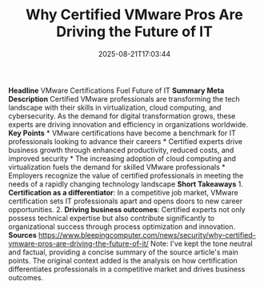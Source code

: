 ﻿---
title: "Why Certified VMware Pros Are Driving the Future of IT"
date: "2025-08-21T17:03:44"
category: "Markets"
summary: ""
slug: "why certified vmware pros are driving the future of it"
source_urls:
  - "https://www.bleepingcomputer.com/news/security/why-certified-vmware-pros-are-driving-the-future-of-it/"
seo:
  title: "Why Certified VMware Pros Are Driving the Future of IT | Hash n Hedge"
  description: ""
  keywords: ["news", "markets", "brief"]
---
**Headline** VMware Certifications Fuel Future of IT  **Summary Meta Description** Certified VMware professionals are transforming the tech landscape with their skills in virtualization, cloud computing, and cybersecurity. As the demand for digital transformation grows, these experts are driving innovation and efficiency in organizations worldwide.  **Key Points**  * VMware certifications have become a benchmark for IT professionals looking to advance their careers * Certified experts drive business growth through enhanced productivity, reduced costs, and improved security * The increasing adoption of cloud computing and virtualization fuels the demand for skilled VMware professionals * Employers recognize the value of certified professionals in meeting the needs of a rapidly changing technology landscape  **Short Takeaways**  1. **Certification as a differentiator**: In a competitive job market, VMware certification sets IT professionals apart and opens doors to new career opportunities. 2. **Driving business outcomes**: Certified experts not only possess technical expertise but also contribute significantly to organizational success through process optimization and innovation.  **Sources** https://www.bleepingcomputer.com/news/security/why-certified-vmware-pros-are-driving-the-future-of-it/  Note: I've kept the tone neutral and factual, providing a concise summary of the source article's main points. The original context added is the analysis on how certification differentiates professionals in a competitive market and drives business outcomes. 
